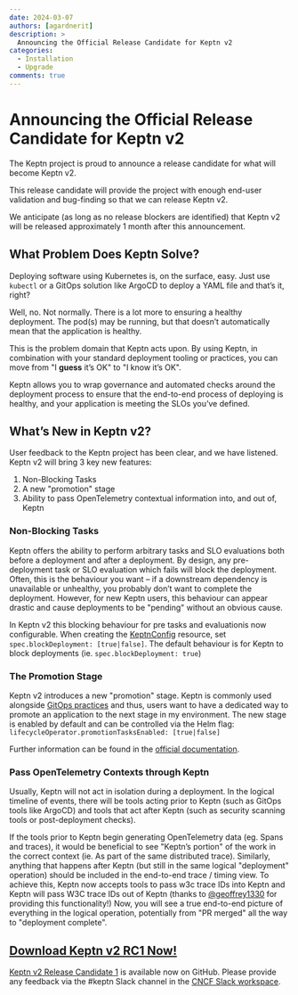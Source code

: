 ```yaml
---
date: 2024-03-07
authors: [agardnerit]
description: >
  Announcing the Official Release Candidate for Keptn v2
categories:
  - Installation
  - Upgrade
comments: true
---
```


# Announcing the Official Release Candidate for Keptn v2

The Keptn project is proud to announce a release candidate for what will become Keptn v2.

This release candidate will provide the project with enough end-user validation and bug-finding so that we can release Keptn v2.

We anticipate (as long as no release blockers are identified) that Keptn v2 will be released approximately 1 month after this announcement.

<!-- more -->

## What Problem Does Keptn Solve?

Deploying software using Kubernetes is, on the surface, easy. Just use `kubectl` or a GitOps solution like ArgoCD to deploy a YAML file and that’s it, right?

Well, no. Not normally. There is a lot more to ensuring a healthy deployment. The pod(s) may be running, but that doesn’t automatically mean that the application is healthy.

This is the problem domain that Keptn acts upon. By using Keptn, in combination with your standard deployment tooling or practices, you can move from "I **guess** it’s OK" to "I know it’s OK".

Keptn allows you to wrap governance and automated checks around the deployment process to ensure that the end-to-end process of deploying is healthy, and your application is meeting the SLOs you’ve defined.

## What’s New in Keptn v2?

User feedback to the Keptn project has been clear, and we have listened. Keptn v2 will bring 3 key new features:

1.	Non-Blocking Tasks 
2.	A new "promotion" stage
3.	Ability to pass OpenTelemetry contextual information into, and out of, Keptn

### Non-Blocking Tasks

Keptn offers the ability to perform arbitrary tasks and SLO evaluations both before a deployment and after a deployment. By design, any pre-deployment task or SLO evaluation which fails will block the deployment. Often, this is the behaviour you want – if a downstream dependency is unavailable or unhealthy, you probably don’t want to complete the deployment.
However, for new Keptn users, this behaviour can appear drastic and cause deployments to be "pending" without an obvious cause.

In Keptn v2 this blocking behaviour for pre tasks and evaluationis now configurable. When creating the [KeptnConfig](https://keptn.sh/stable/docs/reference/crd-reference/config/) resource, set `spec.blockDeployment: [true|false]`. The default behaviour is for Keptn to block deployments (ie. `spec.blockDeployment: true`)

### The Promotion Stage

Keptn v2 introduces a new "promotion" stage. Keptn is commonly used alongside [GitOps practices](https://opengitops.dev/) and thus, users want to have a dedicated way to promote an application to the next stage in my environment.
The new stage is enabled by default and can be controlled via the Helm flag: `lifecycleOperator.promotionTasksEnabled: [true|false]`

Further information can be found in the [official documentation](https://keptn.sh/stable/docs/guides/multi-stage-application-delivery/).

### Pass OpenTelemetry Contexts through Keptn

Usually, Keptn will not act in isolation during a deployment. In the logical timeline of events, there will be tools acting prior to Keptn (such as GitOps tools like ArgoCD) and tools that act after Keptn (such as security scanning tools or post-deployment checks).

If the tools prior to Keptn begin generating OpenTelemetry data (eg. Spans and traces), it would be beneficial to see "Keptn’s portion" of the work in the correct context (ie. As part of the same distributed trace). Similarly, anything that happens after Keptn (but still in the same logical "deployment" operation) should be included in the end-to-end trace / timing view.
To achieve this, Keptn now accepts tools to pass w3c trace IDs into Keptn and Keptn will pass W3C trace IDs out of Keptn (thanks to [@geoffrey1330](https://github.com/geoffrey1330) for providing this functionality!)
Now, you will see a true end-to-end picture of everything in the logical operation, potentially from "PR merged" all the way to "deployment complete".

## [Download Keptn v2 RC1 Now!](https://artifacthub.io/packages/helm/lifecycle-toolkit/keptn)

[Keptn v2 Release Candidate 1](https://github.com/keptn/lifecycle-toolkit/releases) is available now on GitHub. Please provide any feedback via the #keptn Slack channel in the [CNCF Slack workspace](https://communityinviter.com/apps/cloud-native/cncf).